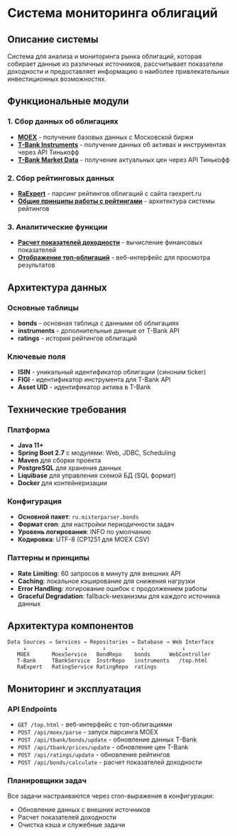 # Система мониторинга облигаций

## Описание системы

Система для анализа и мониторинга рынка облигаций, которая собирает данные из различных источников, рассчитывает показатели доходности и предоставляет информацию о наиболее привлекательных инвестиционных возможностях.

## Функциональные модули

### 1. Сбор данных об облигациях
- **[MOEX](moex.md)** - получение базовых данных с Московской биржи
- **[T-Bank Instruments](tbank-instruments.md)** - получение данных об активах и инструментах через API Тинькофф
- **[T-Bank Market Data](tbank-marketdata.md)** - получение актуальных цен через API Тинькофф

### 2. Сбор рейтинговых данных
- **[RaExpert](raexpert.md)** - парсинг рейтингов облигаций с сайта raexpert.ru
- **[Общие принципы работы с рейтингами](ratings.md)** - архитектура системы рейтингов

### 3. Аналитические функции
- **[Расчет показателей доходности](calc.md)** - вычисление финансовых показателей
- **[Отображение топ-облигаций](top.md)** - веб-интерфейс для просмотра результатов

## Архитектура данных

### Основные таблицы
- **bonds** - основная таблица с данными об облигациях
- **instruments** - дополнительные данные от T-Bank API
- **ratings** - история рейтингов облигаций

### Ключевые поля
- **ISIN** - уникальный идентификатор облигации (синоним ticker)
- **FIGI** - идентификатор инструмента для T-Bank API
- **Asset UID** - идентификатор актива в T-Bank

## Технические требования

### Платформа
- **Java 11+**
- **Spring Boot 2.7** с модулями: Web, JDBC, Scheduling
- **Maven** для сборки проекта
- **PostgreSQL** для хранения данных
- **Liquibase** для управления схемой БД (SQL формат)
- **Docker** для контейнеризации

### Конфигурация
- **Основной пакет**: `ru.misterparser.bonds`
- **Формат cron**: для настройки периодичности задач
- **Уровень логирования**: INFO по умолчанию
- **Кодировка**: UTF-8 (CP1251 для MOEX CSV)

### Паттерны и принципы
- **Rate Limiting**: 60 запросов в минуту для внешних API
- **Caching**: локальное кэширование для снижения нагрузки
- **Error Handling**: логирование ошибок с продолжением работы
- **Graceful Degradation**: fallback-механизмы для каждого источника данных

## Архитектура компонентов

```
Data Sources → Services → Repositories → Database → Web Interface
     ↓            ↓           ↓           ↓            ↓
   MOEX       MoexService   BondRepo    bonds      WebController
   T-Bank     TBankService  InstrRepo   instruments   /top.html
   RaExpert   RatingService RatingRepo  ratings
```

## Мониторинг и эксплуатация

### API Endpoints
- `GET /top.html` - веб-интерфейс с топ-облигациями
- `POST /api/moex/parse` - запуск парсинга MOEX
- `POST /api/tbank/bonds/update` - обновление данных T-Bank
- `POST /api/tbank/prices/update` - обновление цен T-Bank
- `POST /api/ratings/update` - обновление рейтингов
- `POST /api/bonds/calculate` - расчет показателей доходности

### Планировщики задач
Все задачи настраиваются через cron-выражения в конфигурации:
- Обновление данных с внешних источников
- Расчет показателей доходности
- Очистка кэша и служебные задачи